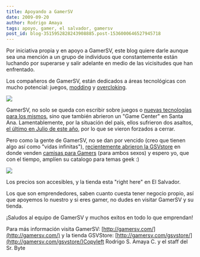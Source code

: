 ```yaml
---
title: Apoyando a GamerSV
date: 2009-09-20
author: Rodrigo Amaya
tags: apoyo, gamer, el salvador, gamersv
post_id: blog-3515952828243908885.post-1536000646527945718
---
```


Por iniciativa propia y en apoyo a GamerSV, este blog quiere darle aunque sea una mención a un grupo de individuos que constantemente están luchando por superarse y salir adelante en medio de las vicisitudes que han enfrentado.

Los compañeros de GamerSV, están dedicados a áreas tecnológicas con mucho potencial: juegos, [modding](http://en.wikipedia.org/wiki/Modding) y [overcloking](http://en.wikipedia.org/wiki/Overclocking).

[![](http://1.bp.blogspot.com/_ayvorITawE4/SrZLxSuDM1I/AAAAAAAACLg/zBvM_F5Nf3Y/s320/logo-gamersv.png)](http://1.bp.blogspot.com/_ayvorITawE4/SrZLxSuDM1I/AAAAAAAACLg/zBvM_F5Nf3Y/s1600-h/logo-gamersv.png)

GamerSV, no solo se queda con escribir sobre juegos o [nuevas tecnologías para los mismos](http://gamersv.com/2009/08/25/project-natal-lo-que-debes-saber/), sino que también abrieron un "Game Center" en Santa Ana. Lamentablemente, por la situación del país, ellos sufrieron dos asaltos, [el último en Julio de este año](http://gamersv.com/2009/07/05/la-historia-se-repite-gamersv-asaltado-otra-vez/), por lo que se vieron forzados a cerrar.

Pero como la gente de GamerSV, no se dan por vencido (creo que tienen algo así como "vidas infinitas"), [recientemente abrieron la GSVstore](http://gamersv.com/2009/09/17/gsvstore-ya-esta-abierta/) en donde venden [camisas para Gamers](http://gamersv.com/gsvstore/) (para ambos sexos) y espero yo, que con el tiempo, amplíen su catalogo para temas geek :)

[![](http://1.bp.blogspot.com/_ayvorITawE4/SrZLw0GV-7I/AAAAAAAACLY/7pnIWPElFlw/s320/gsvstore.png)](http://1.bp.blogspot.com/_ayvorITawE4/SrZLw0GV-7I/AAAAAAAACLY/7pnIWPElFlw/s1600-h/gsvstore.png)

Los precios son accesibles, y la tienda esta "right here" en El Salvador.

Los que son emprendedores, saben cuanto cuesta tener negocio propio, así que apoyemos lo nuestro y si eres gamer, no dudes en visitar GamerSV y su tienda.

¡Saludos al equipo de GamerSV y muchos exitos en todo lo que emprendan!

Para más información visita GamerSV: [http://gamersv.com/](http://gamersv.com/) y la tienda GSVStore: [http://gamersv.com/gsvstore/](http://gamersv.com/gsvstore/)Copyleft Rodrigo S. Amaya C. y el staff del Sr. Byte
